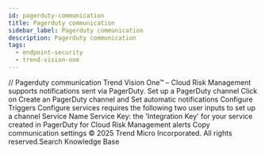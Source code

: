 ```yaml
---
id: pagerduty-communication
title: Pagerduty communication
sidebar_label: Pagerduty communication
description: Pagerduty communication
tags:
  - endpoint-security
  - trend-vision-one
---
```


/*<![CDATA[*/ $('#title').html($('meta[name=map-description]').attr('content')); /*]]>*/ Pagerduty communication Trend Vision One™ – Cloud Risk Management supports notifications sent via PagerDuty. Set up a PagerDuty channel Click on Create an PagerDuty channel and Set automatic notifications Configure Triggers Configure services requires the following two user inputs to set up a channel Service Name Service Key: the 'Integration Key' for your service created in PagerDuty for Cloud Risk Management alerts Copy communication settings © 2025 Trend Micro Incorporated. All rights reserved.Search Knowledge Base